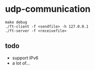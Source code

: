 # udp-communication
```
make debug
./ft-client -f <sendfile> -h 127.0.0.1
./ft-server -f <receivefile>
```
## todo
- support IPv6
- a lot of...
